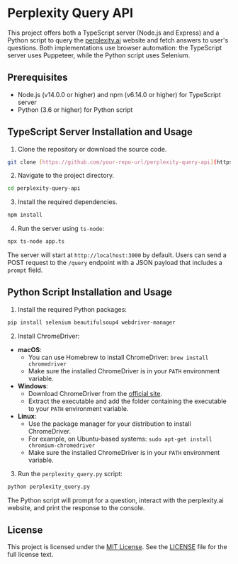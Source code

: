 # Perplexity Query API

This project offers both a TypeScript server (Node.js and Express) and a Python script to query the [perplexity.ai](https://perplexity.ai) website and fetch answers to user's questions. Both implementations use browser automation: the TypeScript server uses Puppeteer, while the Python script uses Selenium.

## Prerequisites

- Node.js (v14.0.0 or higher) and npm (v6.14.0 or higher) for TypeScript server
- Python (3.6 or higher) for Python script

## TypeScript Server Installation and Usage

1. Clone the repository or download the source code.

```bash
git clone [https://github.com/your-repo-url/perplexity-query-api](https://github.com/Arbaaz-Mahmood/Perplexity-API.git)
```

2. Navigate to the project directory.

```bash
cd perplexity-query-api
```

3. Install the required dependencies.

```bash
npm install
```

4. Run the server using `ts-node`:

```bash
npx ts-node app.ts
```

The server will start at `http://localhost:3000` by default. Users can send a POST request to the `/query` endpoint with a JSON payload that includes a `prompt` field.

## Python Script Installation and Usage

1. Install the required Python packages:

```bash
pip install selenium beautifulsoup4 webdriver-manager
```

2. Install ChromeDriver:

- **macOS**:
  - You can use Homebrew to install ChromeDriver: `brew install chromedriver`
  - Make sure the installed ChromeDriver is in your `PATH` environment variable.
- **Windows**:
  - Download ChromeDriver from the [official site](https://sites.google.com/a/chromium.org/chromedriver/downloads).
  - Extract the executable and add the folder containing the executable to your `PATH` environment variable.
- **Linux**:
  - Use the package manager for your distribution to install ChromeDriver.
  - For example, on Ubuntu-based systems: `sudo apt-get install chromium-chromedriver`
  - Make sure the installed ChromeDriver is in your `PATH` environment variable.

3. Run the `perplexity_query.py` script:

```bash
python perplexity_query.py
```

The Python script will prompt for a question, interact with the perplexity.ai website, and print the response to the console.

## License

This project is licensed under the [MIT License](http://opensource.org/licenses/MIT). See the [LICENSE](LICENSE) file for the full license text.
